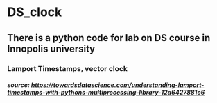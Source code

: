 # DS_clock

## There is a python code for lab on DS course in Innopolis university
### Lamport Timestamps, vector clock
##### source: https://towardsdatascience.com/understanding-lamport-timestamps-with-pythons-multiprocessing-library-12a6427881c6

